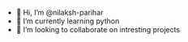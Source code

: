 - 👋 Hi, I’m @nilaksh-parihar
- 🌱 I’m currently learning python
- 💞️ I’m looking to collaborate on intresting projects


<!---
nilaksh-parihar/nilaksh-parihar is a ✨ special ✨ repository because its `README.md` (this file) appears on your GitHub profile.
You can click the Preview link to take a look at your changes.
--->
